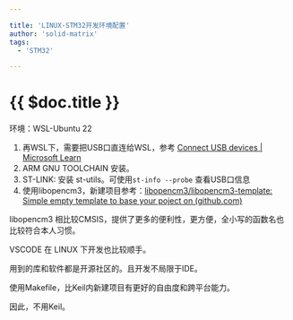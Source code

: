 ```yaml
---

title: 'LINUX-STM32开发环境配置'
author: 'solid-matrix'
tags:
  - 'STM32'

---
```


# {{ $doc.title }}

环境：WSL-Ubuntu 22

1. 再WSL下，需要把USB口直连给WSL，参考 [Connect USB devices | Microsoft Learn](https://learn.microsoft.com/en-us/windows/wsl/connect-usb#prerequisites)
2. ARM GNU TOOLCHAIN 安装。
3. ST-LINK: 安装 st-utils。可使用`st-info --probe` 查看USB口信息
4. 使用libopencm3，新建项目参考：[libopencm3/libopencm3-template: Simple empty template to base your poject on (github.com)](https://github.com/libopencm3/libopencm3-template)

libopencm3 相比较CMSIS，提供了更多的便利性，更方便，全小写的函数名也比较符合本人习惯。

VSCODE 在 LINUX 下开发也比较顺手。

用到的库和软件都是开源社区的。且开发不局限于IDE。

使用Makefile，比Keil内新建项目有更好的自由度和跨平台能力。

因此，不用Keil。

